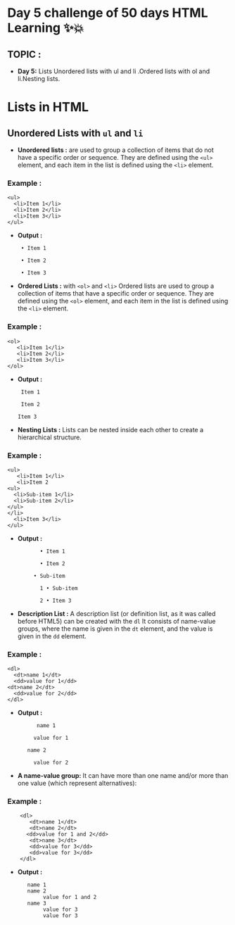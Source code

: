 # Day 5 challenge of 50 days HTML Learning ✨💥
## TOPIC :
- **Day 5:** Lists Unordered lists with ul and li .Ordered lists with ol and li.Nesting lists.

# Lists in HTML


## Unordered Lists with `ul` and `li`

- **Unordered lists :** are used to group a collection of items that do not have a specific order or sequence. They are defined using the `<ul>` element, and each item in the list is defined using the `<li>` element.

### Example :
          
    <ul>
      <li>Item 1</li>
      <li>Item 2</li>
      <li>Item 3</li>
    </ul>

- **Output :**

       • Item 1

       • Item 2

       • Item 3

- **Ordered Lists :** with `<ol>` and `<li>`
Ordered lists are used to group a collection of items that have a specific order or sequence. They are defined using the `<ol>` element, and each item in the list is defined using the `<li>` element.

### Example :
    <ol>
       <li>Item 1</li>
       <li>Item 2</li>
       <li>Item 3</li>
    </ol>

- **Output :**

       Item 1

       Item 2

      Item 3

- **Nesting Lists :**
Lists can be nested inside each other to create a hierarchical structure.

### Example :

    <ul>
       <li>Item 1</li>
       <li>Item 2
    <ul>
      <li>Sub-item 1</li>
      <li>Sub-item 2</li>
    </ul>
    </li>
      <li>Item 3</li>
    </ul>

- **Output :**

             • Item 1

             • Item 2

           • Sub-item

             1 • Sub-item

             2 • Item 3

- **Description List :**
  A description list (or definition list, as it was called before HTML5) can be created with the `dl`
It consists of name-value groups, where the name is given in the `dt` element, and the value is given in the `dd` element.

### Example :
    <dl>
      <dt>name 1</dt>
      <dd>value for 1</dd>
    <dt>name 2</dt>
      <dd>value for 2</dd>
    </dl>

- **Output :**

            name 1

           value for 1

         name 2

           value for 2


- **A name-value group:** It can have more than one name and/or more than one value (which represent alternatives):

### Example :


        <dl>
           <dt>name 1</dt>
           <dt>name 2</dt>
          <dd>value for 1 and 2</dd>
           <dt>name 3</dt>
           <dd>value for 3</dd>
           <dd>value for 3</dd>
        </dl>


- **Output :**

         name 1
         name 2
              value for 1 and 2
         name 3
              value for 3
              value for 3

